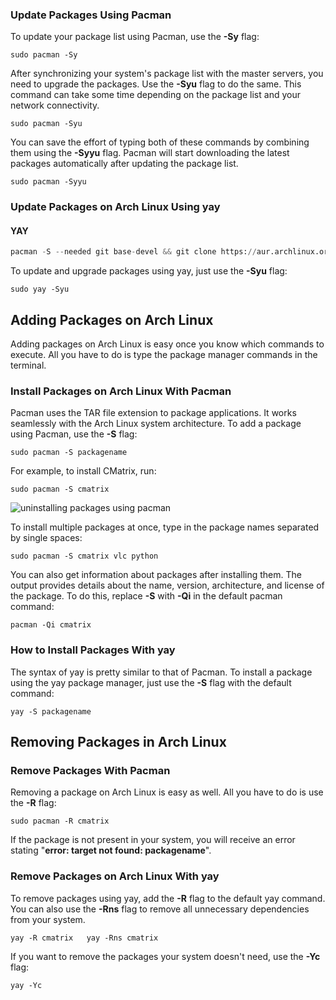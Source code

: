 ### Update Packages Using Pacman

To update your package list using Pacman, use the **-Sy** flag:

`sudo pacman -Sy`

After synchronizing your system's package list with the master servers, you need to upgrade the packages. Use the **-Syu** flag to do the same. This command can take some time depending on the package list and your network connectivity.

`sudo pacman -Syu`

You can save the effort of typing both of these commands by combining them using the **-Syyu** flag. Pacman will start downloading the latest packages automatically after updating the package list.

`sudo pacman -Syyu`

### Update Packages on Arch Linux Using yay

#### YAY

```python
pacman -S --needed git base-devel && git clone https://aur.archlinux.org/yay.git && cd yay && makepkg -si
```

To update and upgrade packages using yay, just use the **-Syu** flag:

`sudo yay -Syu`

## Adding Packages on Arch Linux

Adding packages on Arch Linux is easy once you know which commands to execute. All you have to do is type the package manager commands in the terminal.

### Install Packages on Arch Linux With Pacman

Pacman uses the TAR file extension to package applications. It works seamlessly with the Arch Linux system architecture. To add a package using Pacman, use the **-S** flag:

`sudo pacman -S packagename`

For example, to install CMatrix, run:

`sudo pacman -S cmatrix`


![uninstalling packages using pacman](https://static1.makeuseofimages.com/wordpress/wp-content/uploads/2022/04/uninstalling-packages-using-pacman.jpg)

To install multiple packages at once, type in the package names separated by single spaces:

`sudo pacman -S cmatrix vlc python`

You can also get information about packages after installing them. The output provides details about the name, version, architecture, and license of the package. To do this, replace **-S** with **-Qi** in the default pacman command:

`pacman -Qi cmatrix`

### How to Install Packages With yay

The syntax of yay is pretty similar to that of Pacman. To install a package using the yay package manager, just use the **-S** flag with the default command:

`yay -S packagename`

## Removing Packages in Arch Linux

### Remove Packages With Pacman

Removing a package on Arch Linux is easy as well. All you have to do is use the **-R** flag:

`sudo pacman -R cmatrix`

If the package is not present in your system, you will receive an error stating "**error: target not found: packagename**".

### Remove Packages on Arch Linux With yay

To remove packages using yay, add the **-R** flag to the default yay command. You can also use the **-Rns** flag to remove all unnecessary dependencies from your system.

`yay -R cmatrix   yay -Rns cmatrix   `

If you want to remove the packages your system doesn't need, use the **-Yc** flag:

`yay -Yc`


